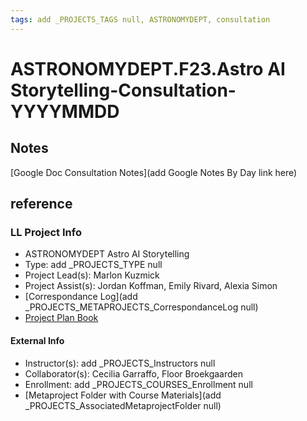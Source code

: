 ```yaml
---
tags: add _PROJECTS_TAGS null, ASTRONOMYDEPT, consultation
---
```

# ASTRONOMYDEPT.F23.Astro AI Storytelling-Consultation-YYYYMMDD

## Notes
[Google Doc Consultation Notes](add Google Notes By Day link here)

## reference
### LL Project Info
* ASTRONOMYDEPT Astro AI Storytelling
* Type: add _PROJECTS_TYPE null
* Project Lead(s): Marlon Kuzmick
* Project Assist(s): Jordan Koffman, Emily Rivard, Alexia Simon
* [Correspondance Log](add _PROJECTS_METAPROJECTS_CorrespondanceLog null)
* [Project Plan Book](https://hackmd.io/@ll-23-24/BJ9hFfRC2)

#### External Info
* Instructor(s): add _PROJECTS_Instructors null
* Collaborator(s): Cecilia Garraffo, Floor Broekgaarden
* Enrollment: add _PROJECTS_COURSES_Enrollment null
* [Metaproject Folder with Course Materials](add _PROJECTS_AssociatedMetaprojectFolder null)
